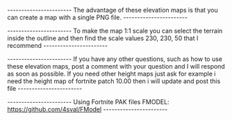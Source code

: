 ----------------------- The advantage of these elevation maps is that you can create a map with a single PNG file. -----------------------



----------------------- To make the map 1:1 scale you can select the terrain inside the outline and then find the scale values 230, 230, 50 that I recommend -----------------------



----------------------- If you have any other questions, such as how to use these elevation maps, post a comment with your question and I will respond as soon as possible. If you need other height maps just ask for example i need the height map of fortnite patch 10.00 then i will update and post this file -----------------------



----------------------- Using Fortnite PAK files FMODEL: https://github.com/4sval/FModel -----------------------

